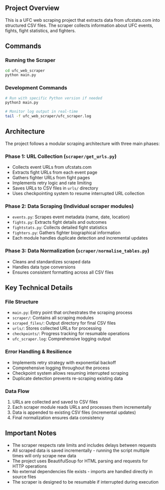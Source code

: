 ## Project Overview

This is a UFC web scraping project that extracts data from ufcstats.com into structured CSV files. The scraper collects information about UFC events, fights, fight statistics, and fighters.

## Commands

### Running the Scraper
```bash
cd ufc_web_scraper
python main.py
```

### Development Commands
```bash
# Run with specific Python version if needed
python3 main.py

# Monitor log output in real-time
tail -f ufc_web_scraper/ufc_scraper.log
```

## Architecture

The project follows a modular scraping architecture with three main phases:

### Phase 1: URL Collection (`scraper/get_urls.py`)
- Collects event URLs from ufcstats.com
- Extracts fight URLs from each event page
- Gathers fighter URLs from fight pages
- Implements retry logic and rate limiting
- Saves URLs to CSV files in `urls/` directory
- Uses checkpointing system to resume interrupted URL collection

### Phase 2: Data Scraping (Individual scraper modules)
- `events.py`: Scrapes event metadata (name, date, location)
- `fights.py`: Extracts fight details and outcomes
- `fightstats.py`: Collects detailed fight statistics
- `fighters.py`: Gathers fighter biographical information
- Each module handles duplicate detection and incremental updates

### Phase 3: Data Normalization (`scraper/normalise_tables.py`)
- Cleans and standardizes scraped data
- Handles data type conversions
- Ensures consistent formatting across all CSV files

## Key Technical Details

### File Structure
- `main.py`: Entry point that orchestrates the scraping process
- `scraper/`: Contains all scraping modules
- `scraped_files/`: Output directory for final CSV files
- `urls/`: Stores collected URLs for processing
- `checkpoints/`: Progress tracking for resumable operations
- `ufc_scraper.log`: Comprehensive logging output

### Error Handling & Resilience
- Implements retry strategy with exponential backoff
- Comprehensive logging throughout the process
- Checkpoint system allows resuming interrupted scraping
- Duplicate detection prevents re-scraping existing data

### Data Flow
1. URLs are collected and saved to CSV files
2. Each scraper module reads URLs and processes them incrementally
3. Data is appended to existing CSV files (incremental updates)
4. Final normalization ensures data consistency

## Important Notes

- The scraper respects rate limits and includes delays between requests
- All scraped data is saved incrementally - running the script multiple times will only scrape new data
- The project uses BeautifulSoup for HTML parsing and requests for HTTP operations
- No external dependencies file exists - imports are handled directly in source files
- The scraper is designed to be resumable if interrupted during execution